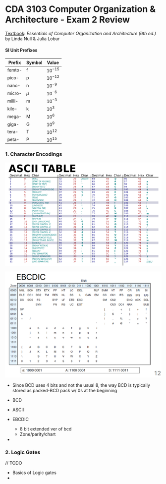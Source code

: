 # CDA 3103 Computer Organization & Architecture - Exam 2 Review

<ins>Textbook</ins>: *Essentials of Computer Organization and Architecture (6th ed.)* by Linda Null & Julia Lobur

#### SI Unit Prefixes 
| Prefix    | Symbol    | Value         |
|-----------|-----------|---------------|
| femto-    | f         | $10^{-15}$    |
| pico-     | p         | $10^{-12}$    |
| nano-     | n         | $10^{-9}$     |
| micro-    | $\mu$     | $10^{-6}$     |
| milli-    | m         | $10^{-3}$     |
| kilo-     | k         | $10^3$        | 
| mega-     | M         | $10^6$        |
| giga-     | G         | $10^9$        |
| tera-     | T         | $10^12$       |
| peta-     | P         | $10^15$       |

### 1. Character Encodings

<p style="text-align:center">
    <img src="../images/ASCII_table.png" alt="ASCII Table" width=600>
</p>

<p style="text-align:center">
    <img src="../images/EDBDIC_table.png" alt="EDBDIC Table" width=600>
</p>

- Since BCD uses 4 bits and not the usual 8, the way BCD is typically stored as packed-BCD pack w/ 0s at the beginning

- BCD
- ASCII
- EBCDIC
    - 8 bit extended ver of bcd
    - Zone/parity/chart
- 

### 2. Logic Gates
// TODO

- Basics of Logic gates
- 
